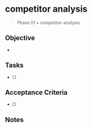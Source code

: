 # competitor analysis

> Phase 01 • competitor-analysis

## Objective
- 

## Tasks
- [ ] 

## Acceptance Criteria
- [ ] 

## Notes

